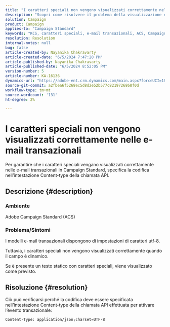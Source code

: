 ```yaml
---
title: "I caratteri speciali non vengono visualizzati correttamente nelle e-mail transazionali"
description: "Scopri come risolvere il problema della visualizzazione errata dei caratteri speciali nelle e-mail transazionali."
solution: Campaign
product: Campaign
applies-to: "Campaign Standard"
keywords: "KCS, caratteri speciali, e-mail transazionali, ACS, Campaign Standard"
resolution: Resolution
internal-notes: null
bug: false
article-created-by: Nayanika Chakravarty
article-created-date: "6/5/2024 7:47:20 PM"
article-published-by: Nayanika Chakravarty
article-published-date: "6/5/2024 8:52:05 PM"
version-number: 5
article-number: KA-16136
dynamics-url: "https://adobe-ent.crm.dynamics.com/main.aspx?forceUCI=1&pagetype=entityrecord&etn=knowledgearticle&id=66e82467-7423-ef11-840b-6045bd006b25"
source-git-commit: a2fbea6f5268ec5d8d2e52b577c8219726868f0d
workflow-type: tm+mt
source-wordcount: '131'
ht-degree: 2%

---
```


# I caratteri speciali non vengono visualizzati correttamente nelle e-mail transazionali


Per garantire che i caratteri speciali vengano visualizzati correttamente nelle e-mail transazionali in Campaign Standard, specifica la codifica nell’intestazione Content-type della chiamata API.

## Descrizione {#description}


### Ambiente

Adobe Campaign Standard (ACS)

### Problema/Sintomi

I modelli e-mail transazionali dispongono di impostazioni di caratteri utf-8.

Tuttavia, i caratteri speciali non vengono visualizzati correttamente quando il campo è dinamico.

Se è presente un testo statico con caratteri speciali, viene visualizzato come previsto.


## Risoluzione {#resolution}


Ciò può verificarsi perché la codifica deve essere specificata nell’intestazione Content-type della chiamata API effettuata per attivare l’evento transazionale:

`Content-Type: application/json;charset=UTF-8`
